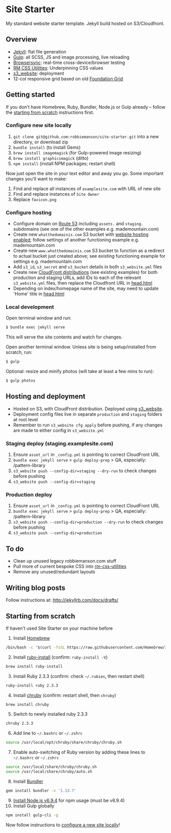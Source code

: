# Site Starter

My standard website starter template. Jekyll build hosted on S3/Cloudfront.

## Overview
* [Jekyll](https://jekyllrb.com/): flat file generation
* [Gulp](https://gulpjs.com/): all SCSS, JS and image processing, live reloading
* [Browsersync](https://www.browsersync.io/): real-time cross-device/browser testing
* [RM CSS Utilities](https://github.com/robbiemanson/rm-css-utilities): Underpinning CSS values
* [s3_website](https://github.com/laurilehmijoki/s3_website): deployment
* 12-col responsive grid based on old [Foundation Grid](http://foundation.zurb.com/grid.html)

## Getting started

If you don't have Homebrew, Ruby, Bundler, Node.js or Gulp already – follow the [starting from scratch](#starting-from-scratch) instructions first. 

### Configure new site locally
1. `git clone git@github.com:robbiemanson/site-starter.git` into a new directory, or download zip 
2. `bundle install` (to install Gems)
3. `brew install imagemagick` (for Gulp-powered image resizing)
4. `brew install graphicsmagick` (ditto)
5. `npm install` (install NPM packages; restart shell)

Now just open the site in your text editor and away you go. Some important changes you'll want to make:

1. Find and replace all instances of `examplesite.com` with URL of new site
2. Find and replace instances of `Site Owner`
3. Replace `favicon.png` 

### Configure hosting
* Configure domain on [Route 53](https://console.aws.amazon.com/route53) including `assets.` and `staging.` subdomains (see one of the other examples e.g. mademountain.com)
* Create new `whatthedomainis.com` S3 bucket with [website hosting enabled](https://docs.aws.amazon.com/AmazonS3/latest/dev/EnableWebsiteHosting.html); follow settings of another functioning example e.g. mademountain.com
* Create new `www.whatthedomainis.com` S3 bucket to function as a redirect to actual bucket just created above; see existing functioning example for settings e.g. mademountain.com
* Add `s3_id`, `s3_secret` and `s3_bucket` details in both `s3_website.yml` files
* Create new [CloudFront distributions](https://console.aws.amazon.com/cloudfront/) (see existing examples) for both production and staging URLs, add IDs to each of the relevant `s3_website.yml` files, then replace the Cloudfront URL in [head.html](https://github.com/robbiemanson/site-starter/blob/master/_includes/head.html) 
* Depending on index/homepage name of the site, may need to update 'Home' title in [head.html](https://github.com/robbiemanson/site-starter/blob/master/_includes/head.html)

### Local development
Open terminal window and run:
```bash
$ bundle exec jekyll serve
```

This will serve the site contents and watch for changes.

Open another terminal window. Unless site is being setup/installed from scratch, run:
```bash
$ gulp
```

Optional: resize and minify photos (will take at least a few mins to run):
```bash
$ gulp photos
```

## Hosting and deployment
* Hosted on S3, with CloudFront distribution. Deployed using [s3_website](https://github.com/laurilehmijoki/s3_website).
* Deployment config files live in separate `production` and `staging` folders at root level
* Remember to run `s3_website cfg apply` before pushing, if any changes are made to either config in `s3_website.yml` 

### Staging deploy (staging.examplesite.com)
1. Ensure `asset_url` in `_config.yml` is pointing to correct CloudFront URL
2. `bundle exec jekyll serve` > `gulp deploy-prep` > QA, especially: /pattern-library
3. `s3_website push --config-dir=staging --dry-run` to check changes before pushing
4. `s3_website push --config-dir=staging`

### Production deploy
1. Ensure `asset_url` in `_config.yml` is pointing to correct CloudFront URL
2. `bundle exec jekyll serve` > `gulp deploy-prep` > QA, especially: /pattern-library
3. `s3_website push --config-dir=production --dry-run` to check changes before pushing
4. `s3_website push --config-dir=production`

## To do
* Clean up unused legacy robbiemanson.com stuff
* Pull more of current bespoke CSS into [rm-css-utilities](https://github.com/robbiemanson/rm-css-utilities)
* Remove any unused/redundant layouts

## Writing blog posts
Follow instructions at: http://jekyllrb.com/docs/drafts/

## Starting from scratch

If haven't used Site Starter on your machine before

1. Install [Homebrew](https://brew.sh/)
```bash
/bin/bash -c "$(curl -fsSL https://raw.githubusercontent.com/Homebrew/install/master/install.sh)"
```
2. Install [ruby-install](https://github.com/postmodern/ruby-install) (confirm: `ruby-install -V`)
```bash
brew install ruby-install
```
3. Install Ruby 2.3.3 (confirm: check `~/.rubies`, then restart shell)
```bash
ruby-install ruby 2.3.3
```
4. Install [chruby](https://github.com/postmodern/chruby) (confirm: restart shell, then `chruby`)
```bash
brew install chruby
```
5. Switch to newly installed ruby 2.3.3
```bash
chruby 2.3.3
```
6. Add line to `~/.bashrc` or `~/.zshrc`
```bash
source /usr/local/opt/chruby/share/chruby/chruby.sh
```
7. Enable auto-switching of Ruby version by adding these lines to `~/.bashrc` or `~/.zshrc`
```bash
source /usr/local/share/chruby/chruby.sh 
source /usr/local/share/chruby/auto.sh
```
8. Install [Bundler](https://bundler.io/)
```bash
gem install bundler -v '1.13.7'
```
9. [Install Node.js v6.9.4](https://nodejs.org/download/release/v6.9.4/node-v6.9.4.pkg) for npm usage (must be v6.9.4)
10. Install Gulp globally
```bash
npm install gulp-cli -g
```

Now follow instructions to [configure a new site locally](#configure-new-site-locally)!